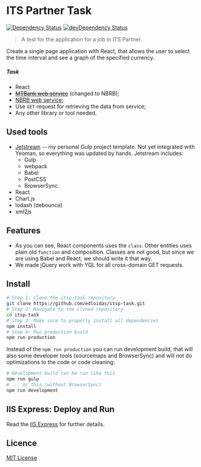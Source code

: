 ITS Partner Task
================

[![Dependency Status](https://david-dm.org/edloidas/itsp-task.svg)](https://david-dm.org/edloidas/itsp-task)
[![devDependency Status](https://david-dm.org/edloidas/itsp-task/dev-status.svg)](https://david-dm.org/edloidas/itsp-task#info=devDependencies)

> A test for the application for a job in ITS Partner.

Create a single page application with React, that allows the user to select the time interval and see a graph of the specified currency.

##### Task #####

* React
* ~~[MTBank web service](http://www.mtbank.by/private/currency)~~ (changed to NBRB);
* [NBRB web service](http://www.nbrb.by/statistics/Rates/XML/);
* Use `GET` request for retrieving the data from service;
* Any other library or tool needed.


## Used tools ##

* [Jetstream](https://github.com/edloidas/jetstream) -- my personal Gulp project template. Not yet integrated with Yeoman, so everything was updated by hands. Jetstream includes:
	- Gulp
	- webpack
	- Babel
	- PostCSS
	- BrowserSync
* React
* Chart.js
* lodash (debounce)
* xml2js

## Features ##

* As you can see, React components uses the `class`. Other entities uses plain old `function` and composition. Classes are not good, but since we are using Babel and React, we should write it that way.
* We made jQuery work with YQL for all cross-domain GET requests.


## Install ##

```bash
# Step 1: Clone the itsp-task repository
git clone https://github.com/edloidas/itsp-task.git
# Step 2: Navigate to the cloned repository
cd itsp-task
# Step 3: Make sure to properly install all dependencies
npm install
# Step 4: Run production build
npm run production
```
Instead of the `npm run production` you can run development build, that will also some developer tools (sourcemaps and BrowserSync) and will not do optimizations to the code or code cleaning:

```bash
# Development build can be run like this
npm run gulp
# ... or this (without BrowserSync)
npm run development
```

## IIS Express: Deploy and Run ##

Read the [IIS Express](IISEXPRESS.md) for further details.


## Licence ##

[MIT License](LICENSE)
